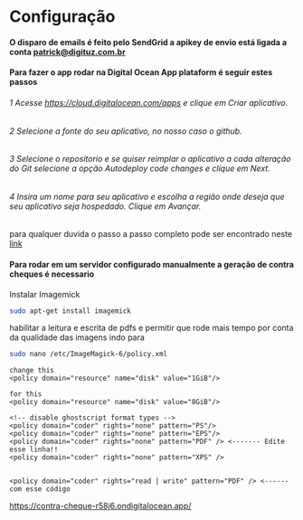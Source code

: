 # Configuração

#### O disparo de emails é feito pelo SendGrid a apikey de envio está ligada a conta patrick@digituz.com.br

#### Para fazer o app rodar na Digital Ocean App plataform é seguir estes passos

###### 1 Acesse https://cloud.digitalocean.com/apps e clique em Criar aplicativo.

###### 2 Selecione a fonte do seu aplicativo, no nosso caso o github.

###### 3 Selecione o repositorio e se quiser reimplar o aplicativo a cada alteração do Git selecione a opção Autodeploy code changes e clique em Next.

###### 4 Insira um nome para seu aplicativo e escolha a região onde deseja que seu aplicativo seja hospedado. Clique em Avançar.

para qualquer duvida o passo a passo completo pode ser encontrado neste [link](https://docs.digitalocean.com/products/app-platform/how-to/create-apps/) 

#### Para rodar em um servidor configurado manualmente a geração de contra cheques é necessario 

Instalar Imagemick 
```bash
sudo apt-get install imagemick
```

habilitar a leitura e escrita de pdfs e permitir que rode mais tempo por conta da qualidade das imagens indo para 

```bash
sudo nano /etc/ImageMagick-6/policy.xml
```
```nano
change this
<policy domain="resource" name="disk" value="1GiB"/>

for this 
<policy domain="resource" name="disk" value="8GiB"/>

<!-- disable ghostscript format types --> 
<policy domain="coder" rights="none" pattern="PS"/>
<policy domain="coder" rights="none" pattern="EPS"/>
<policy domain="coder" rights="none" pattern="PDF" /> <------- Edite esse linha!! 
<policy domain="coder" rights="none" pattern="XPS" />


<policy domain="coder" rights="read | write" pattern="PDF" /> <------ com esse código
```

https://contra-cheque-r58j6.ondigitalocean.app/
